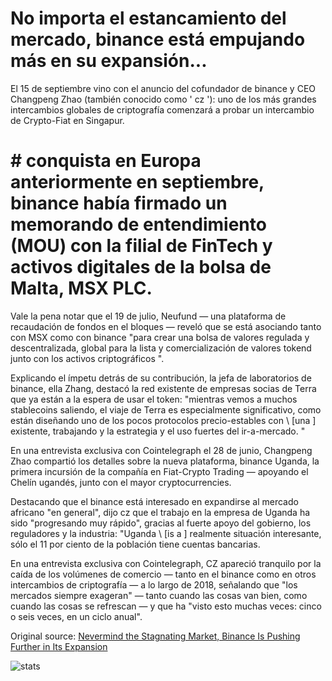# No importa el estancamiento del mercado, binance está empujando más en su expansión...

El 15 de septiembre vino con el anuncio del cofundador de binance y CEO Changpeng Zhao (también conocido como ' cz '): uno de los más grandes intercambios globales de criptografía comenzará a probar un intercambio de Crypto-Fiat en Singapur.

# # conquista en Europa anteriormente en septiembre, binance había firmado un memorando de entendimiento (MOU) con la filial de FinTech y activos digitales de la bolsa de Malta, MSX PLC.

Vale la pena notar que el 19 de julio, Neufund — una plataforma de recaudación de fondos en el bloques — reveló que se está asociando tanto con MSX como con binance "para crear una bolsa de valores regulada y descentralizada, global para la lista y comercialización de valores tokend junto con los activos criptográficos ".

Explicando el ímpetu detrás de su contribución, la jefa de laboratorios de binance, ella Zhang, destacó la red existente de empresas socias de Terra que ya están a la espera de usar el token: "mientras vemos a muchos stablecoins saliendo, el viaje de Terra es especialmente significativo, como están diseñando uno de los pocos protocolos precio-estables con \ [una \] existente, trabajando y la estrategia y el uso fuertes del ir-a-mercado. "

En una entrevista exclusiva con Cointelegraph el 28 de junio, Changpeng Zhao compartió los detalles sobre la nueva plataforma, binance Uganda, la primera incursión de la compañía en Fiat-Crypto Trading — apoyando el Chelín ugandés, junto con el mayor cryptocurrencies.

Destacando que el binance está interesado en expandirse al mercado africano "en general", dijo cz que el trabajo en la empresa de Uganda ha sido "progresando muy rápido", gracias al fuerte apoyo del gobierno, los reguladores y la industria: "Uganda \ [is a \] realmente situación interesante, sólo el 11 por ciento de la población tiene cuentas bancarias.

En una entrevista exclusiva con Cointelegraph, CZ apareció tranquilo por la caída de los volúmenes de comercio — tanto en el binance como en otros intercambios de criptografía — a lo largo de 2018, señalando que "los mercados siempre exageran" — tanto cuando las cosas van bien, como cuando las cosas se refrescan — y que ha "visto esto muchas veces: cinco o seis veces, en un ciclo anual".

Original source: [Nevermind the Stagnating Market, Binance Is Pushing Further in Its Expansion](https://cointelegraph.com/news/nevermind-the-stagnating-market-binance-is-pushing-further-in-its-expansion)

![stats](https://c.statcounter.com/11760860/0/a89fa40b/1/ "stats")